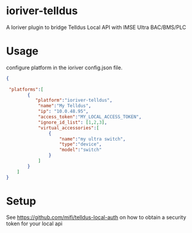 ioriver-telldus
===============
A Ioriver plugin to bridge Telldus Local API with IMSE Ultra BAC/BMS/PLC

# Usage
configure platform in the ioriver config.json file.

```json
{
  
 "platforms":[
        {
           "platform":"ioriver-telldus",
            "name":"My Telldus",
            "ip": "10.0.48.95",
            "access_token":"MY_LOCAL_ACCESS_TOKEN",
            "ignore_id_list": [1,2,3],
            "virtual_accessories":[
                {
                    "name":"my ultra switch",
                    "type":"device",
                    "model":"switch"
                }
            ]
        }
    ]
}
```

# Setup
See https://github.com/mifi/telldus-local-auth on how to obtain a security token for your local api